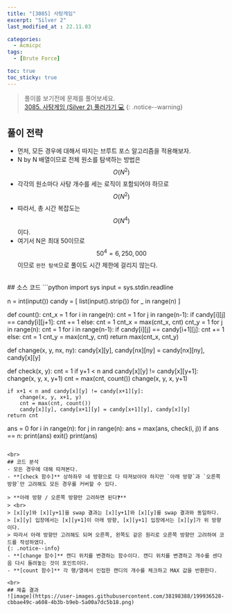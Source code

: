 ```yaml
---
title: "[3085] 사탕게임"
excerpt: "Silver 2"
last_modified_at : 22.11.03

categories:
  - Acmicpc
tags:
  - [Brute Force]

toc: true
toc_sticky: true
---
```

> 풀이를 보기전에 문제를 풀어보세요.  
> [3085. 사탕게임 (Silver 2) 풀러가기 💻](https://www.acmicpc.net/problem/3085)
{: .notice--warning}

## 풀이 전략
- 먼저, 모든 경우에 대해서 따지는 브루트 포스 알고리즘을 적용해보자.
- N by N 배열이므로 전체 원소를 탐색하는 방법은 $$O(N^2)$$
- 각각의 원소마다 사탕 개수를 세는 로직이 포함되어야 하므로 $$O(N^2)$$
- 따라서, 총 시간 복잡도는 $$O(N^4)$$이다.
- 여기서 N은 최대 50이므로 $$50^4 = 6,250,000$$ 이므로 `완전 탐색`으로 풀이도 시간 제한에 걸리지 않는다.
  
<br>
## 소스 코드
```python
import sys
input = sys.stdin.readline

n = int(input())
candy = [ list(input().strip()) for _ in range(n) ]

def count():
    cnt_x = 1
    for i in range(n):
        cnt = 1
        for j in range(n-1):
            if candy[i][j] == candy[i][j+1]:
                cnt += 1
            else:
                cnt = 1
            cnt_x = max(cnt_x, cnt)
    cnt_y = 1
    for j in range(n):
        cnt = 1
        for i in range(n-1):
            if candy[i][j] == candy[i+1][j]:
                cnt += 1
            else:
                cnt = 1
            cnt_y = max(cnt_y, cnt)
    return max(cnt_x, cnt_y)

def change(x, y, nx, ny):
    candy[x][y], candy[nx][ny] = candy[nx][ny], candy[x][y]

def check(x, y):
    cnt = 1
    if y+1 < n and candy[x][y] != candy[x][y+1]:
        change(x, y, x, y+1)
        cnt = max(cnt, count())
        change(x, y, x, y+1)

    if x+1 < n and candy[x][y] != candy[x+1][y]:
        change(x, y, x+1, y)
        cnt = max(cnt, count())
        candy[x][y], candy[x+1][y] = candy[x+1][y], candy[x][y]
    return cnt

ans = 0
for i in range(n):
    for j in range(n):
        ans = max(ans, check(i, j))
        if ans == n:
            print(ans)
            exit()
print(ans)
```
  
<br>
## 코드 분석
- 모든 경우에 대해 따져본다.
- **[check 함수]** 상하좌우 네 방향으로 다 따져보아야 하지만 `아래 방향`과 `오른쪽 방향`만 고려해도 모든 경우를 커버할 수 있다.  

> **아래 방향 / 오른쪽 방향만 고려하면 된다❓**  
> <br>
> [x][y]와 [x][y+1]을 swap 결과는 [x][y+1]와 [x][y]를 swap 결과와 동일하다.  
> [x][y] 입장에서는 [x][y+1]이 아래 방향, [x][y+1] 입장에서는 [x][y]가 위 방향이다.  
> 따라서 아래 방향만 고려해도 되며 오른쪽, 왼쪽도 같은 원리로 오른쪽 방향만 고려하여 코드를 작성하였다.
{: .notice--info}  
- **[change 함수]** 캔디 위치를 변경하는 함수이다. 캔디 위치를 변경하고 개수를 센다음 다시 돌려놓는 것이 포인트이다.
- **[count 함수]** 각 행/열에서 인접한 캔디의 개수를 체크하고 MAX 값을 반환한다.
  
<br>
## 제출 결과  
![image](https://user-images.githubusercontent.com/38198388/199936528-cbbae49c-a608-4b3b-b9eb-5a00a7dc5b18.png)
